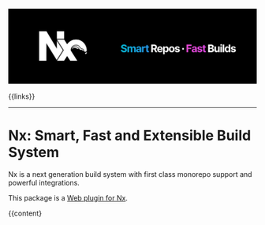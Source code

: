 <p style="text-align: center;"><img src="https://raw.githubusercontent.com/nrwl/nx/master/images/nx.png" width="600" alt="Nx - Smart, Fast and Extensible Build System"></p>

{{links}}

<hr>

# Nx: Smart, Fast and Extensible Build System

Nx is a next generation build system with first class monorepo support and powerful integrations.

This package is a [Web plugin for Nx](https://nx.dev/angular/overview).

{{content}
